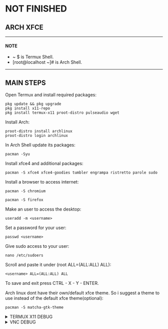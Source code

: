 # NOT FINISHED

## ARCH XFCE
---
#### NOTE
* ~ $ is Termux Shell.
* [root@localhost ~]# is Arch Shell.
---
## MAIN STEPS
Open Termux and install required packages:
```
pkg update && pkg upgrade
pkg install x11-repo
pkg install termux-x11 proot-distro pulseaudio wget
```
Install Arch:
```
proot-distro install archlinux
proot-distro login archlinux
```
In Arch Shell update its packages:
```
pacman -Syu
```
Install xfce4 and additional packages:
```
pacman -S xfce4 xfce4-goodies tumbler engrampa ristretto parole sudo
```
Install a browser to access internet:
```
pacman -S chromium
```
```
pacman -S firefox
```
Make an user to access the desktop:
```
useradd -m <username>
```
Set a password for your user:
```
passwd <username>
```
Give sudo access to your user:
```
nano /etc/sudoers
```
Scroll and paste it under (root ALL=(ALL:ALL) ALL):
```
<username> ALL=(ALL:ALL) ALL
```
To save and exit press CTRL - X - Y - ENTER.

Arch linux dont have their own/default xfce theme. So i suggest a theme to use instead of the default xfce theme(optional):
```
pacman -S matcha-gtk-theme
```
<details>
<summary>TERMUX X11 DEBUG</summary>
  
Execute ```exit``` until you appear in Termux Shell.
Download the Arch Startup file:
```
wget https://raw.githubusercontent.com/Anemosfy/Termux-X11-Linux-DEs/refs/heads/main/arch/arch-xfce.sh
```
```
nano arch-xfce.sh
```
Scroll to line 10 and change ```<username>``` to your username you created in Arch Shell. CTRL - X - Y - ENTER.
```
chmod +x arch-xfce.sh
```
Start Manjaro desktop with: 
```
./arch-xfce.sh
```

</details>
<details>
<summary>VNC DEBUG</summary>

Make sure your in Arch Shell and execute this command:
```
sudo pacman -S tigervnc
```
Set a password for the vnc connection:
```
vncpasswd
```
Start vncserver:
```
mkdir -p ~/.vnc
echo "#!/bin/bash" > ~/.vnc/xstartup
echo "startxfce4 &" >> ~/.vnc/xstartup
chmod +x ~/.vnc/xstartup
```
To run vnc In Termux Shell:
```
wget https://raw.githubusercontent.com/Anemosfy/Termux-X11-Linux-DEs/refs/heads/main/arch/arch-xfce-vnc.sh
```
Change ```<username>``` line 6 to your created user:
```
nano arch-xfce-vnc.sh
```
CTRL - X - Y - ENTER
```
chmod +x arch-xfce-vnc.sh
```
```
./arch-xfce-vnc.sh
```
Open RealVNC Viewer and connect to the screen with the ip 
```
localhost:1
```
</details>
